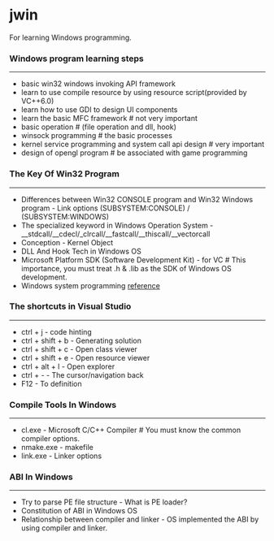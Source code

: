 # jwin
For learning Windows programming.

### Windows program learning steps

---

- basic win32 windows invoking API framework
- learn to use compile resource by using resource script(provided by VC++6.0)
- learn how to use GDI to design UI components
- learn the basic MFC framework # not very important
- basic operation # (file operation and dll, hook)
- winsock programming # the basic processes
- kernel service programming and system call api design # very important
- design of opengl program # be associated with game programming

### The Key Of Win32 Program

---

- Differences between Win32 CONSOLE program and Win32 Windows program - Link options (SUBSYSTEM:CONSOLE) / (SUBSYSTEM:WINDOWS)
- The specialized keyword in Windows Operation System - __stdcall/__cdecl/_clrcall/__fastcall/__thiscall/__vectorcall
- Conception - Kernel Object
- DLL And Hook Tech in Windows OS
- Microsoft Platform SDK (Software Development Kit) - for VC # This importance, you must treat .h & .lib as the SDK of Windows OS development.
- Windows system programming [reference](https://msdn.microsoft.com/zh-cn)

### The shortcuts in Visual Studio

---

- ctrl + j - code hinting
- ctrl + shift + b - Generating solution
- ctrl + shift + c - Open class viewer
- ctrl + shift + e - Open resource viewer
- ctrl + alt + l - Open explorer
- ctrl + - - The cursor/navigation back
- F12 - To definition

### Compile Tools In Windows

---

- cl.exe - Microsoft C/C++ Compiler # You must know the common compiler options.
- nmake.exe - makefile
- link.exe - Linker options

### ABI In Windows

---

- Try to parse PE file structure - What is PE loader?
- Constitution of ABI in Windows OS
- Relationship between compiler and linker - OS implemented the ABI by using compiler and linker.
